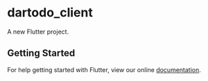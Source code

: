 # dartodo_client

A new Flutter project.

## Getting Started

For help getting started with Flutter, view our online
[documentation](https://flutter.io/).
